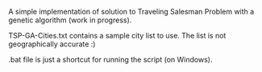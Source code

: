 A simple implementation of solution to Traveling Salesman Problem with a genetic algorithm (work in progress).

TSP-GA-Cities.txt contains a sample city list to use. The list is not geographically accurate :)

.bat file is just a shortcut for running the script (on Windows).

